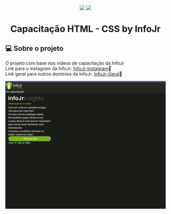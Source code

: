 <p align="center">
<img src="https://img.shields.io/badge/HTML5-E34F26?style=for-the-badge&logo=html5&logoColor=white">
<img src="https://img.shields.io/badge/CSS3-1572B6?style=for-the-badge&logo=css3&logoColor=white">
</p>

<h1 align="center">Capacitação HTML - CSS by InfoJr</h1>

## 💻 Sobre o projeto <a name = "-sobre"></a>

O projeto com base nos vídeos de capacitação da InfoJr<br />
Link para o instagram da InfoJr: [InfoJr-Instagram](https://www.instagram.com/infojrufba/?hl=pt-br)💚<br />
Link geral para outros domínios da InfoJr: [InfoJr-Geral](https://linktr.ee/infojrufba)💚

<p align="center">
  <img src="img/infojr_cap_pic.png" width="1430" title="Picture da tela da InfoJr">
</p>
